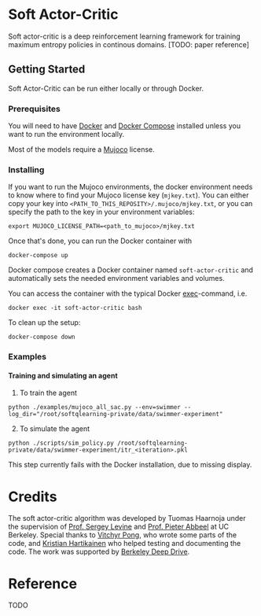 # Soft Actor-Critic
Soft actor-critic is a deep reinforcement learning framework for training maximum entropy policies in continous domains. [TODO: paper reference]

## Getting Started

Soft Actor-Critic can be run either locally or through Docker.

### Prerequisites

You will need to have [Docker](https://docs.docker.com/engine/installation/) and [Docker Compose](https://docs.docker.com/compose/install/) installed unless you want to run the environment locally.

Most of the models require a [Mujoco](https://www.roboti.us/license.html) license.

### Installing

If you want to run the Mujoco environments, the docker environment needs to know where to find your Mujoco license key (`mjkey.txt`). You can either copy your key into `<PATH_TO_THIS_REPOSITY>/.mujoco/mjkey.txt`, or you can specify the path to the key in your environment variables:

```
export MUJOCO_LICENSE_PATH=<path_to_mujoco>/mjkey.txt
```

Once that's done, you can run the Docker container with

```
docker-compose up
```

Docker compose creates a Docker container named `soft-actor-critic` and automatically sets the needed environment variables and volumes.

You can access the container with the typical Docker [exec](https://docs.docker.com/engine/reference/commandline/exec/)-command, i.e.

```
docker exec -it soft-actor-critic bash
```

To clean up the setup:
```
docker-compose down
```

### Examples
#### Training and simulating an agent
1. To train the agent
```
python ./examples/mujoco_all_sac.py --env=swimmer --log_dir="/root/softqlearning-private/data/swimmer-experiment"
```

2. To simulate the agent
```
python ./scripts/sim_policy.py /root/softqlearning-private/data/swimmer-experiment/itr_<iteration>.pkl
```

This step currently fails with the Docker installation, due to missing display.

# Credits
The soft actor-critic algorithm was developed by Tuomas Haarnoja under the supervision of [Prof. Sergey Levine](https://people.eecs.berkeley.edu/~svlevine/) and [Prof. Pieter Abbeel](https://people.eecs.berkeley.edu/~pabbeel/) at UC Berkeley. Special thanks to [Vitchyr Pong](https://github.com/vitchyr), who wrote some parts of the code, and [Kristian Hartikainen](https://github.com/hartikainen) who helped testing and documenting the code. The work was supported by [Berkeley Deep Drive](https://deepdrive.berkeley.edu/).

# Reference
TODO